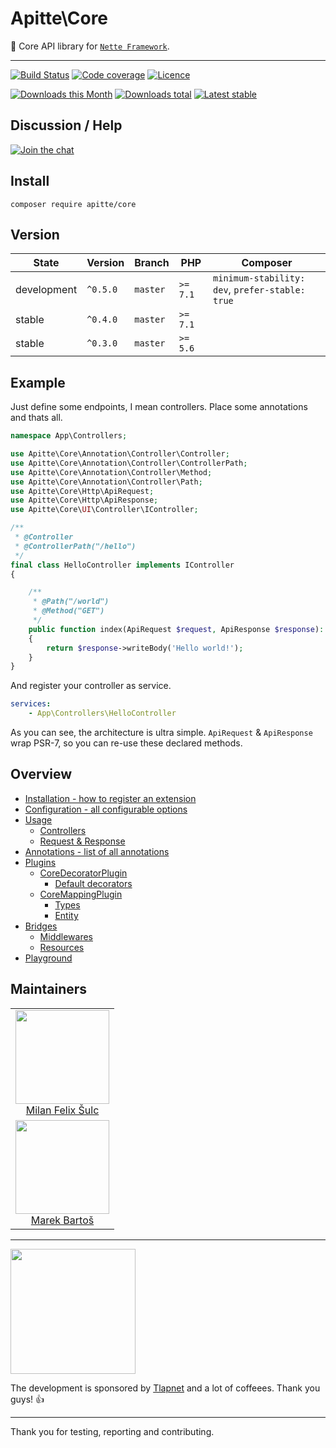 # Apitte\Core

:wrench: Core API library for [`Nette Framework`](https://github.com/nette/).

-----

[![Build Status](https://img.shields.io/travis/apitte/core.svg?style=flat-square)](https://travis-ci.org/apitte/core)
[![Code coverage](https://img.shields.io/coveralls/apitte/core.svg?style=flat-square)](https://coveralls.io/r/apitte/core)
[![Licence](https://img.shields.io/packagist/l/apitte/core.svg?style=flat-square)](https://packagist.org/packages/apitte/core)

[![Downloads this Month](https://img.shields.io/packagist/dm/apitte/core.svg?style=flat-square)](https://packagist.org/packages/apitte/core)
[![Downloads total](https://img.shields.io/packagist/dt/apitte/core.svg?style=flat-square)](https://packagist.org/packages/apitte/core)
[![Latest stable](https://img.shields.io/packagist/v/apitte/core.svg?style=flat-square)](https://packagist.org/packages/apitte/core)

## Discussion / Help

[![Join the chat](https://img.shields.io/gitter/room/apitte/apitte.svg?style=flat-square)](http://bit.ly/apittegitter)

## Install

```
composer require apitte/core
```

## Version

| State       | Version      | Branch   | PHP      | Composer                                        |
|-------------|--------------|----------|----------|-------------------------------------------------|
| development | `^0.5.0`     | `master` | `>= 7.1` | `minimum-stability: dev`, `prefer-stable: true` |
| stable      | `^0.4.0`     | `master` | `>= 7.1` |                                                 |
| stable      | `^0.3.0`     | `master` | `>= 5.6` |                                                 |

## Example

Just define some endpoints, I mean controllers. Place some annotations and thats all.

```php
namespace App\Controllers;

use Apitte\Core\Annotation\Controller\Controller;
use Apitte\Core\Annotation\Controller\ControllerPath;
use Apitte\Core\Annotation\Controller\Method;
use Apitte\Core\Annotation\Controller\Path;
use Apitte\Core\Http\ApiRequest;
use Apitte\Core\Http\ApiResponse;
use Apitte\Core\UI\Controller\IController;

/**
 * @Controller
 * @ControllerPath("/hello")
 */
final class HelloController implements IController
{

    /**
     * @Path("/world")
     * @Method("GET")
     */
    public function index(ApiRequest $request, ApiResponse $response): ApiResponse
    {
        return $response->writeBody('Hello world!');
    }
}
```

And register your controller as service.

```yaml
services:
    - App\Controllers\HelloController
```

As you can see, the architecture is ultra simple. `ApiRequest` & `ApiResponse` wrap PSR-7, so you can re-use these declared methods.

## Overview

* [Installation - how to register an extension](https://github.com/apitte/core/tree/master/.docs#installation)
* [Configuration - all configurable options](https://github.com/apitte/core/tree/master/.docs#configuration)
* [Usage](https://github.com/apitte/core/tree/master/.docs#usage)
  + [Controllers](https://github.com/apitte/core/tree/master/.docs#controllers)
  + [Request & Response](https://github.com/apitte/core/tree/master/.docs#request---response)
* [Annotations - list of all annotations](https://github.com/apitte/core/tree/master/.docs#annotations)
* [Plugins](https://github.com/apitte/core/tree/master/.docs#plugins)
  + [CoreDecoratorPlugin](https://github.com/apitte/core/tree/master/.docs#coredecoratorplugin)
    - [Default decorators](https://github.com/apitte/core/tree/master/.docs#default-decorators)
  + [CoreMappingPlugin](https://github.com/apitte/core/tree/master/.docs#coremappingplugin)
    - [Types](https://github.com/apitte/core/tree/master/.docs#types)
    - [Entity](https://github.com/apitte/core/tree/master/.docs#entity)
* [Bridges](https://github.com/apitte/core/tree/master/.docs#bridges)
  + [Middlewares](https://github.com/apitte/core/tree/master/.docs#middlewares)
  + [Resources](https://github.com/apitte/core/tree/master/.docs#resources)
* [Playground](https://github.com/apitte/core/tree/master/.docs#playground)

## Maintainers

<table>
  <tbody>
    <tr>
      <td align="center">
        <a href="https://github.com/f3l1x">
            <img width="150" height="150" src="https://avatars2.githubusercontent.com/u/538058?v=3&s=150">
        </a>
        </br>
        <a href="https://github.com/f3l1x">Milan Felix Šulc</a>
      </td>
    </tr>
    <tr>
      <td align="center">
        <a href="https://github.com/mabar">
            <img width="150" height="150" src="https://avatars0.githubusercontent.com/u/20974277?s=400&v=4">
        </a>
        </br>
        <a href="https://github.com/mabar">Marek Bartoš</a>
      </td>
    </tr>
  <tbody>
</table>

-----

<a href="https://github.com/tlapnet"><img  width="200" src="https://cdn.rawgit.com/f3l1x/xsource/2463efb7/assets/tlapdev.png"></a>

The development is sponsored by [Tlapnet](http://www.tlapnet.cz) and a lot of coffeees. Thank you guys! :+1:

-----

Thank you for testing, reporting and contributing.
